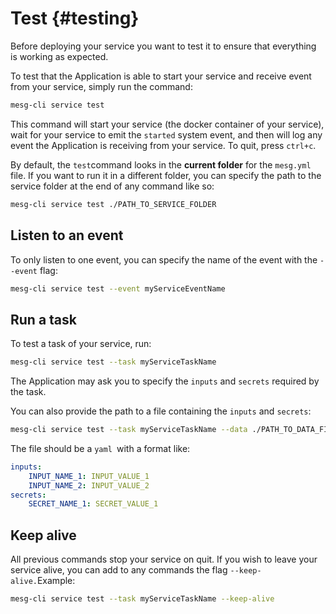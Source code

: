 # Test {#testing}

Before deploying your service you want to test it to ensure that everything is working as expected.

To test that the Application is able to start your service and receive event from your service, simply run the command:

```bash
mesg-cli service test
```

This command will start your service \(the docker container of your service\), wait for your service to emit the `started` system event, and then will log any event the Application is receiving from your service. To quit, press `ctrl+c`.

By default, the `test`command looks in the **current folder** for the `mesg.yml` file. If you want to run it in a different folder, you can specify the path to the service folder at the end of any command like so:

```bash
mesg-cli service test ./PATH_TO_SERVICE_FOLDER
```

## Listen to an event

To only listen to one event, you can specify the name of the event with the `--event` flag:

```bash
mesg-cli service test --event myServiceEventName
```

## Run a task

To test a task of your service, run:

```bash
mesg-cli service test --task myServiceTaskName
```

The Application may ask you to specify the `inputs` and `secrets` required by the task.

You can also provide the path to a file containing the `inputs` and `secrets`:

```bash
mesg-cli service test --task myServiceTaskName --data ./PATH_TO_DATA_FILE.yml
```

The file should be a `yaml `with a format like:

```yml
inputs:
    INPUT_NAME_1: INPUT_VALUE_1
    INPUT_NAME_2: INPUT_VALUE_2
secrets:
    SECRET_NAME_1: SECRET_VALUE_1
```

## Keep alive

All previous commands stop your service on quit. If you wish to leave your service alive, you can add to any commands the flag `--keep-alive.`Example:

```bash
mesg-cli service test --task myServiceTaskName --keep-alive
```



